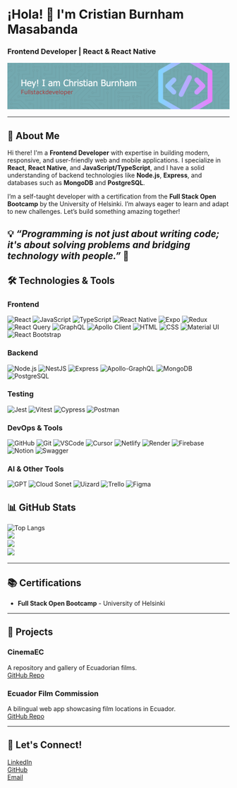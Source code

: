 # ¡Hola! 👋 I'm Cristian Burnham Masabanda  
### Frontend Developer | React & React Native  


![Header](https://github.com/attisDev92/attisDev92/blob/main/github-header-image.png)

---

## 🚀 **About Me**  
Hi there! I'm a **Frontend Developer** with expertise in building modern, responsive, and user-friendly web and mobile applications. I specialize in **React**, **React Native**, and **JavaScript/TypeScript**, and I have a solid understanding of backend technologies like **Node.js**, **Express**, and databases such as **MongoDB** and **PostgreSQL**.  

I’m a self-taught developer with a certification from the **Full Stack Open Bootcamp** by the University of Helsinki. I’m always eager to learn and adapt to new challenges. Let’s build something amazing together!  

💡 *“Programming is not just about writing code; it's about solving problems and bridging technology with people.”* 🚀  
---

## 🛠️ **Technologies & Tools**  

### **Frontend**  
![React](https://img.shields.io/badge/React-61DAFB?style=for-the-badge&logo=react&logoColor=white)
![JavaScript](https://img.shields.io/badge/JavaScript-F7DF1E?style=for-the-badge&logo=javascript&logoColor=black)
![TypeScript](https://img.shields.io/badge/TypeScript-3178C6?style=for-the-badge&logo=typescript&logoColor=white)
![React Native](https://img.shields.io/badge/React_Native-61DAFB?style=for-the-badge&logo=react&logoColor=white)
![Expo](https://img.shields.io/badge/expo-1C1E24?style=for-the-badge&logo=expo&logoColor=#D04A37)
![Redux](https://img.shields.io/badge/Redux-764ABC?style=for-the-badge&logo=redux&logoColor=white)
![React Query](https://img.shields.io/badge/React_Query-FF4154?style=for-the-badge&logo=react-query&logoColor=white)
![GraphQL](https://img.shields.io/badge/GraphQL-E10098?style=for-the-badge&logo=graphql&logoColor=white)
![Apollo Client](https://img.shields.io/badge/Apollo_Client-311C87?style=for-the-badge&logo=apollo-graphql&logoColor=white)
![HTML](https://img.shields.io/badge/HTML-E34F26?style=for-the-badge&logo=html5&logoColor=white)
![CSS](https://img.shields.io/badge/CSS-1572B6?style=for-the-badge&logo=css3&logoColor=white)
![Material UI](https://img.shields.io/badge/Material_UI-0081CB?style=for-the-badge&logo=mui&logoColor=white)
![React Bootstrap](https://img.shields.io/badge/React_Bootstrap-563D7C?style=for-the-badge&logo=bootstrap&logoColor=white)

### **Backend**  
![Node.js](https://img.shields.io/badge/Node.js-339933?style=for-the-badge&logo=node.js&logoColor=white)
![NestJS](https://img.shields.io/badge/NestJS-E0234E?style=for-the-badge&logo=nestjs&logoColor=white)
![Express](https://img.shields.io/badge/Express-000000?style=for-the-badge&logo=express&logoColor=white)
![Apollo-GraphQL](https://img.shields.io/badge/-ApolloGraphQL-311C87?style=for-the-badge&logo=apollo-graphql)
![MongoDB](https://img.shields.io/badge/MongoDB-47A248?style=for-the-badge&logo=mongodb&logoColor=white)
![PostgreSQL](https://img.shields.io/badge/PostgreSQL-4169E1?style=for-the-badge&logo=postgresql&logoColor=white)

### **Testing**  
![Jest](https://img.shields.io/badge/Jest-C21325?style=for-the-badge&logo=jest&logoColor=white)
![Vitest](https://img.shields.io/badge/Vitest-6E4A7E?style=for-the-badge&logo=vitest&logoColor=white)
![Cypress](https://img.shields.io/badge/Cypress-17202C?style=for-the-badge&logo=cypress&logoColor=white)
![Postman](https://img.shields.io/badge/Postman-FF6C37?style=for-the-badge&logo=postman&logoColor=white) 

### **DevOps & Tools**  
![GitHub](https://img.shields.io/badge/GitHub-181717?style=for-the-badge&logo=github&logoColor=white)
![Git](https://img.shields.io/badge/Git-F05032?style=for-the-badge&logo=git&logoColor=white)
![VSCode](https://img.shields.io/badge/VSCode-007ACC?style=for-the-badge&logo=visual-studio-code&logoColor=white)
![Cursor](https://img.shields.io/badge/Cursor-FF6F00?style=for-the-badge&logo=cursor&logoColor=white)
![Netlify](https://img.shields.io/badge/Netlify-00C7B7?style=for-the-badge&logo=netlify&logoColor=white)
![Render](https://img.shields.io/badge/Render-46E3B7?style=for-the-badge&logo=render&logoColor=white)
![Firebase](https://img.shields.io/badge/Firebase-FFCA28?style=for-the-badge&logo=firebase&logoColor=black)
![Notion](https://img.shields.io/badge/Notion-%23000000.svg?style=for-the-badge&logo=notion&logoColor=white)
![Swagger](https://img.shields.io/badge/-Swagger-%23Clojure?style=for-the-badge&logo=swagger&logoColor=white)

###  **AI & Other Tools**  
![GPT](https://img.shields.io/badge/GPT-412991?style=for-the-badge&logo=openai&logoColor=white)
![Cloud Sonet](https://img.shields.io/badge/Cloud%20Sonet-4285F4?style=for-the-badge&logo=google-cloud&logoColor=white)
![Uizard](https://img.shields.io/badge/Uizard-8A2BE2?style=for-the-badge&logo=uizard&logoColor=white)
![Trello](https://img.shields.io/badge/Trello-%23026AA7.svg?style=for-the-badge&logo=Trello&logoColor=white)
![Figma](https://img.shields.io/badge/figma-%23F24E1E.svg?style=for-the-badge&logo=figma&logoColor=white)

## 📊 **GitHub Stats**  
![Top Langs](https://github-readme-stats.vercel.app/api/top-langs/?username=attisDev92&layout=compact&theme=radical)  
![](https://github-readme-stats.vercel.app/api?username=attisdev92&theme=merko&hide_border=false&include_all_commits=true&count_private=true)<br/>
![](https://nirzak-streak-stats.vercel.app/?user=attisdev92&theme=merko&hide_border=false)<br/>
![](https://github-readme-stats.vercel.app/api/top-langs/?username=attisdev92&theme=merko&hide_border=false&include_all_commits=true&count_private=true&layout=compact)

---

## 📚 **Certifications**  
- **Full Stack Open Bootcamp** - University of Helsinki  

---

## 🌟 **Projects**  

### **CinemaEC**  
A repository and gallery of Ecuadorian films.  
[GitHub Repo](https://github.com/attisDev92/cinemaec)  

### **Ecuador Film Commission**  
A bilingual web app showcasing film locations in Ecuador.  
[GitHub Repo](https://github.com/attisDev92/Ecuador-Film-Commission)  

---

## 📧 **Let's Connect!**  
[LinkedIn](https://www.linkedin.com/in/burnhamchristian92/)  
[GitHub](https://github.com/AttisDev92)  
[Email](mailto:attis.alejandro@gmail.com)  

